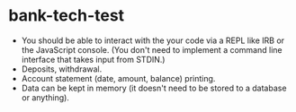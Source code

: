 # bank-tech-test
+ You should be able to interact with the your code via a REPL like IRB or the JavaScript console. (You don't   need to implement a command line interface that takes input from STDIN.)
+ Deposits, withdrawal.
+ Account statement (date, amount, balance) printing.
+ Data can be kept in memory (it doesn't need to be stored to a database or anything).
